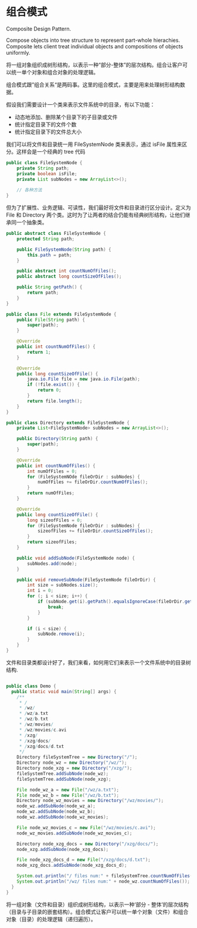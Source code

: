 # 组合模式

Composite Design Pattern. 

Compose objects into tree structure to represent part-whole hierachies. Composite lets client treat individual objects and compositions of objects uniformly.

将一组对象组织成树形结构，以表示一种“部分-整体”的层次结构。组合让客户可以统一单个对象和组合对象的处理逻辑。

组合模式跟”组合关系“是两码事。这里的组合模式，主要是用来处理树形结构数据。

假设我们需要设计一个类来表示文件系统中的目录，有以下功能：

- 动态地添加、删除某个目录下的子目录或文件
- 统计指定目录下的文件个数
- 统计指定目录下的文件总大小

我们可以将文件和目录统一用 FileSystemNode 类来表示，通过 isFile 属性来区分。这样会是一个经典的 tree 代码

```Java
public class FileSystemNode { 
    private String path; 
    private boolean isFile; 
    private List subNodes = new ArrayList<>();
    
    // 各种方法
}
```

但为了扩展性、业务逻辑、可读性，我们最好将文件和目录进行区分设计。定义为 File 和 Directory 两个类。这时为了让两者的结合仍能有经典树形结构，让他们继承同一个抽象类。

```Java
public abstract class FileSystemNode {
    protected String path;

    public FileSystemNode(String path) {
        this.path = path;
    }

    public abstract int countNumOfFiles();
    public abstract long countSizeOfFiles();

    public String getPath() {
        return path;
    }
}

public class File extends FileSystemNode {
    public File(String path) {
        super(path);
    }

    @Override
    public int countNumOfFiles() {
        return 1;
    }

    @Override 
    public long countSizeOfFile() {
        java.io.File file = new java.io.File(path);
        if (!file.exist()) {
            return 0;
        }
        return file.length();
    }
}

public class Directory extends FileSystemNode {
    private List<FileSystemNode> subNodes = new ArrayList<>();

    public Directory(String path) {
        super(path);
    }

    @Override
    public int countNumOfFiles() {
        int numOfFiles = 0;
        for (FileSystemNOde fileOrDir : subNodes) {
            numOfFiles += fileOrDir.countNumOfFiles();
        }
        return numOfFiles;
    }

    @Override
    public long countSizeOfFile() {
        long sizeofFiles = 0;
        for (FileSystemNode fileOrDir : subNodes) {
            sizeofFiles += fileOrDir.countSizeOfFiles();
        }
        return sizeofFiles;
    }

    public void addSubNode(FileSystemNode node) {
        subNodes.add(node);
    }

    public void removeSubNode(FileSystemNode fileOrDir) {
        int size = subNodes.size();
        int i = 0;
        for (; i < size; i++) {
            if (subNode.get(i).getPath().equalsIgnoreCase(fileOrDir.getPath())) {
                break;
            }
        }

        if (i < size) {
            subNode.remove(i);
        }
    }
}
```

文件和目录类都设计好了，我们来看，如何用它们来表示一个文件系统中的目录树结构.

```Java

public class Demo {
  public static void main(String[] args) {
    /**
     * /
     * /wz/
     * /wz/a.txt
     * /wz/b.txt
     * /wz/movies/
     * /wz/movies/c.avi
     * /xzg/
     * /xzg/docs/
     * /xzg/docs/d.txt
     */
    Directory fileSystemTree = new Directory("/");
    Directory node_wz = new Directory("/wz/");
    Directory node_xzg = new Directory("/xzg/");
    fileSystemTree.addSubNode(node_wz);
    fileSystemTree.addSubNode(node_xzg);

    File node_wz_a = new File("/wz/a.txt");
    File node_wz_b = new File("/wz/b.txt");
    Directory node_wz_movies = new Directory("/wz/movies/");
    node_wz.addSubNode(node_wz_a);
    node_wz.addSubNode(node_wz_b);
    node_wz.addSubNode(node_wz_movies);

    File node_wz_movies_c = new File("/wz/movies/c.avi");
    node_wz_movies.addSubNode(node_wz_movies_c);

    Directory node_xzg_docs = new Directory("/xzg/docs/");
    node_xzg.addSubNode(node_xzg_docs);

    File node_xzg_docs_d = new File("/xzg/docs/d.txt");
    node_xzg_docs.addSubNode(node_xzg_docs_d);

    System.out.println("/ files num:" + fileSystemTree.countNumOfFiles());
    System.out.println("/wz/ files num:" + node_wz.countNumOfFiles());
  }
}
```

将一组对象（文件和目录）组织成树形结构，以表示一种‘部分 - 整体’的层次结构（目录与子目录的嵌套结构）。组合模式让客户可以统一单个对象（文件）和组合对象（目录）的处理逻辑（递归遍历）。